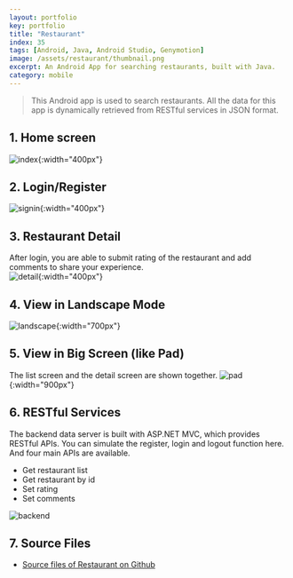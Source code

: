 ```yaml
---
layout: portfolio
key: portfolio
title: "Restaurant"
index: 35
tags: [Android, Java, Android Studio, Genymotion]
image: /assets/restaurant/thumbnail.png
excerpt: An Android App for searching restaurants, built with Java.
category: mobile
---
```


> This Android app is used to search restaurants. All the data for this app is dynamically retrieved from RESTful services in JSON format.

## 1. Home screen  
![index](/assets/restaurant/index.png){:width="400px"}  
## 2. Login/Register  
![signin](/assets/restaurant/signin.png){:width="400px"}  
## 3. Restaurant Detail  
After login, you are able to submit rating of the restaurant and add comments to share your experience.  
![detail](/assets/restaurant/detail.png){:width="400px"}  
## 4. View in Landscape Mode  
![landscape](/assets/restaurant/landscape.png){:width="700px"}  
## 5. View in Big Screen (like Pad)
The list screen and the detail screen are shown together.
![pad](/assets/restaurant/pad.png){:width="900px"}  
## 6. RESTful Services
The backend data server is built with ASP.NET MVC, which provides RESTful APIs. You can simulate the register, login and logout function here. And four main APIs are available.
* Get restaurant list
* Get restaurant by id
* Set rating
* Set comments

![backend](/assets/restaurant/backend.png "backend")  
## 7. Source Files
* [Source files of Restaurant on Github](https://github.com/jojozhuang/Portfolio/tree/master/Restaurant)
